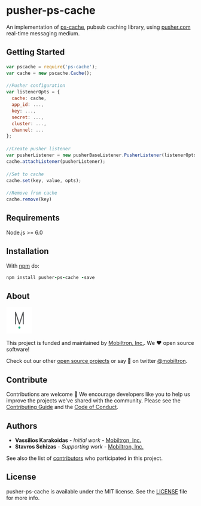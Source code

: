 # pusher-ps-cache

An implementation of [ps-cache](https://github.com/MobiltronInc/ps-cache), pubsub caching library, using [pusher.com](https://pusher.com/) real-time messaging medium.

## Getting Started

```javascript
var pscache = require('ps-cache');
var cache = new pscache.Cache();

//Pusher configuration
var listenerOpts = {
  cache: cache,
  app_id: ...,
  key: ...,
  secret: ...,
  cluster: ...,
  channel: ...
};

//Create pusher listener
var pusherListener = new pusherBaseListener.PusherListener(listenerOpts);
cache.attachListener(pusherListener);

//Set to cache
cache.set(key, value, opts);

//Remove from cache
cache.remove(key)
```

## Requirements
Node.js >= 6.0

## Installation

With [npm](https://www.npmjs.com/) do:

```ruby
npm install pusher-ps-cache -save
```

## About

<img src="https://github.com/mobiltroninc/Foundation/blob/master/ASSETS/mobiltron_square.png?raw=true" width="70" />

This project is funded and maintained by [Mobiltron, Inc.](http://mobiltron.com). We :heart: open source software!

Check out our other [open source projects](https://github.com/mobiltroninc/) or say :wave: on twitter [@mobiltron](https://twitter.com/mobiltron).

## Contribute

Contributions are welcome :metal: We encourage developers like you to help us improve the projects we've shared with the community. Please see the [Contributing Guide](https://github.com/mobiltroninc/Foundation/blob/master/CONTRIBUTING.md) and the [Code of Conduct](https://github.com/mobiltroninc/Foundation/blob/master/CONDUCT.md).

## Authors

* **Vassilios Karakoidas** - *Initial work* - [Mobiltron, Inc.](http://mobiltron.com)
* **Stavros Schizas** - *Supporting work* - [Mobiltron, Inc.](http://mobiltron.com)

See also the list of [contributors](https://github.com/MobiltronInc/pusher-ps-cache/contributors) who participated in this project.

## License

pusher-ps-cache is available under the MIT license. See the [LICENSE](LICENSE.md) file for more info.
